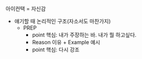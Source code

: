 아이컨택 = 자신감

- 얘기할 때 논리적인 구조(자소서도 마찬가지)
  - PREP
    - point 핵심: 내가 주장하는 바. 내가 뭘 하고싶다.
    - Reason 이유 + Example 예시
    - point 핵심: 다시 강조



